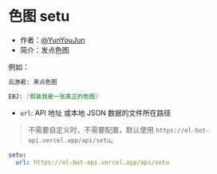 # 色图 setu

- 作者：[@YunYouJun](https://github.com/YunYouJun)
- 简介：发点色图

例如：

```md
云游君: 来点色图

EBJ: [假装我是一张真正的色图]
```

- `url`: API 地址 或本地 JSON 数据的文件所在路径

> 不需要自定义时，不需要配置，默认使用 `https://el-bot-api.vercel.app/api/setu`。

```yaml
setu:
  url: https://el-bot-api.vercel.app/api/setu
```
